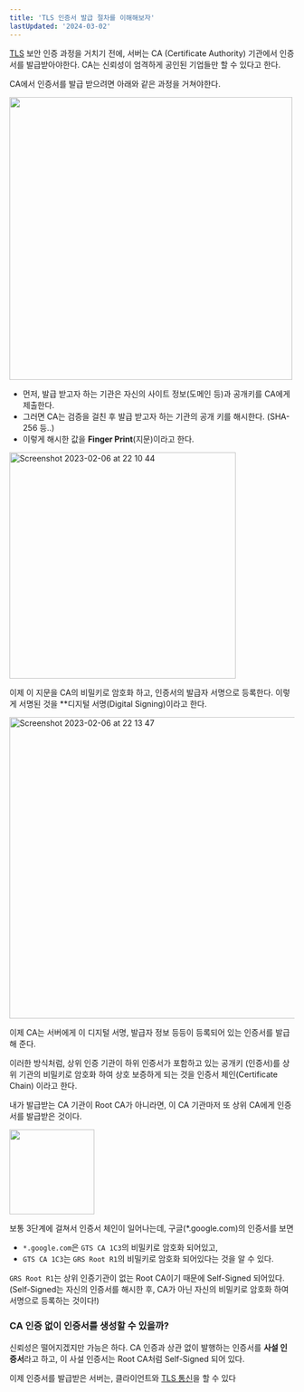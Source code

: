 ```yaml
---
title: 'TLS 인증서 발급 절차를 이해해보자'
lastUpdated: '2024-03-02'
---
```


[TLS](TLS.md) 보안 인증 과정을 거치기 전에, 서버는 CA (Certificate Authority) 기관에서 인증서를 발급받아야한다. CA는 신뢰성이 엄격하게 공인된 기업들만 할 수 있다고 한다.

CA에서 인증서를 발급 받으려면 아래와 같은 과정을 거쳐야한다.

<img src="https://user-images.githubusercontent.com/81006587/216975631-bb0c1cf2-6f9e-470f-b1e9-90865197746f.png" height=500px>

- 먼저, 발급 받고자 하는 기관은 자신의 사이트 정보(도메인 등)과 공개키를 CA에게 제출한다.
- 그러면 CA는 검증을 걸친 후 발급 받고자 하는 기관의 공개 키를 해시한다. (SHA-256 등..)
- 이렇게 해시한 값을  **Finger Print**(지문)이라고 한다.

<img width="400" alt="Screenshot 2023-02-06 at 22 10 44" src="https://user-images.githubusercontent.com/81006587/216980213-1a31424b-5d07-418e-86f6-a214435ae5ea.png">

이제 이 지문을 CA의 비밀키로 암호화 하고, 인증서의 발급자 서명으로 등록한다. 이렇게 서명된 것을 **디지털 서명(Digital Signing)이라고 한다.

<img width="533" alt="Screenshot 2023-02-06 at 22 13 47" src="https://user-images.githubusercontent.com/81006587/216980545-8091a9a6-554c-44d6-9ea6-4c47adc54c8a.png">

이제 CA는 서버에게 이 디지털 서명, 발급자 정보 등등이 등록되어 있는 인증서를 발급해 준다.

이러한 방식처럼, 상위 인증 기관이 하위 인증서가 포함하고 있는 공개키 (인증서)를 상위 기관의 비밀키로 암호화 하여 상호 보증하게 되는 것을 인증서 체인(Certificate Chain) 이라고 한다.

내가 발급받는 CA 기관이 Root CA가 아니라면, 이 CA 기관마저 또 상위 CA에게 인증서를 발급받은 것이다.

<img src="https://user-images.githubusercontent.com/81006587/216979411-8759d2d3-83f9-4206-861a-4449adb42dd1.png" height=150px>

보통 3단계에 걸쳐서 인증서 체인이 일어나는데, 구글(*.google.com)의 인증서를 보면 

- `*.google.com`은 `GTS CA 1C3`의 비밀키로 암호화 되어있고,
- `GTS CA 1C3`는 `GRS Root R1`의 비밀키로 암호화 되어있다는 것을 알 수 있다.

`GRS Root R1`는 상위 인증기관이 없는 Root CA이기 때문에 Self-Signed 되어있다. (Self-Signed는 자신의 인증서를 해시한 후, CA가 아닌 자신의 비밀키로 암호화 하여 서명으로 등록하는 것이다!)

### CA 인증 없이 인증서를 생성할 수 있을까? 

신뢰성은 떨어지겠지만 가능은 하다. CA 인증과 상관 없이 발행하는 인증서를 **사설 인증서**라고 하고, 이 사설 인증서는 Root CA처럼 Self-Signed 되어 있다.

이제 인증서를 발급받은 서버는, 클라이언트와 [TLS 통신](TLS.md)을 할 수 있다